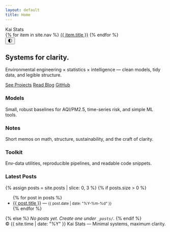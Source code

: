 ```yaml
---
layout: default
title: Home
---
```


<!-- Sticky Nav -->
<div class="kai-nav">
  <div class="kai-brand">Kai&nbsp;Stats</div>
  <div class="kai-links">
    {% for item in site.nav %}
      <a class="kai-chip" href="{{ item.url | relative_url }}">{{ item.title }}</a>
    {% endfor %}
  </div>
  <button class="theme-toggle" id="themeToggle">🌓</button>
</div>

<!-- Hero -->
<section class="hero">
  <h1>Systems for clarity.</h1>
  <p>Environmental engineering × statistics × intelligence — clean models, tidy data, and legible structure.</p>
  <div class="kai-btns">
    <a class="kai-btn" href="/projects">See Projects</a>
    <a class="kai-btn secondary" href="/blog/">Read Blog</a>
    <a class="kai-btn secondary" href="https://github.com/kai-stats">GitHub</a>
  </div>
</section>

<!-- Highlights -->
<section>
  <div class="grid">
    <div class="card">
      <h3>Models</h3>
      <p>Small, robust baselines for AQI/PM2.5, time-series risk, and simple ML tools.</p>
    </div>
    <div class="card">
      <h3>Notes</h3>
      <p>Short memos on math, structure, sustainability, and the craft of clarity.</p>
    </div>
    <div class="card">
      <h3>Toolkit</h3>
      <p>Env-data utilities, reproducible pipelines, and readable code snippets.</p>
    </div>
  </div>
</section>

<!-- Latest Posts -->
<section class="card post-list" style="margin-top:1rem;">
  <h3>Latest Posts</h3>
  {% assign posts = site.posts | slice: 0, 3 %}
  {% if posts.size > 0 %}
    <ul>
      {% for post in posts %}
        <li><a href="{{ post.url | relative_url }}">{{ post.title }}</a> — <small>{{ post.date | date: "%Y-%m-%d" }}</small></li>
      {% endfor %}
    </ul>
  {% else %}
    <em>No posts yet. Create one under <code>_posts/</code>.</em>
  {% endif %}
</section>

<div class="site-footer">
  © {{ site.time | date: "%Y" }} Kai Stats — Minimal systems, maximum clarity.
</div>

<!-- Theme toggle script -->
<script>
(function() {
  const key = "kai-theme";
  const prefersDark = window.matchMedia && window.matchMedia('(prefers-color-scheme: dark)').matches;
  const saved = localStorage.getItem(key);
  const html = document.documentElement;
  if (saved) html.classList.toggle('theme-dark', saved === 'dark');
  else if (prefersDark) html.classList.add('theme-dark');
  document.getElementById('themeToggle').onclick = () => {
    const isDark = html.classList.toggle('theme-dark');
    localStorage.setItem(key, isDark ? 'dark' : 'light');
  };
})();
</script>
